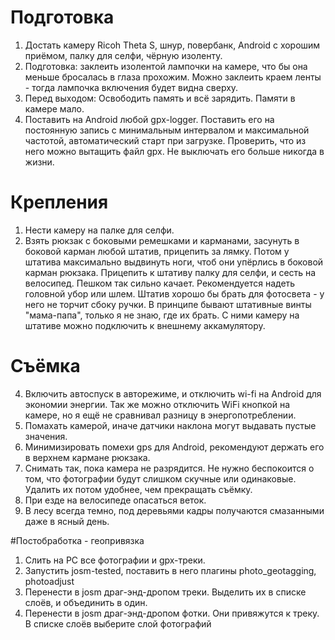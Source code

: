 # Подготовка

1. Достать камеру Ricoh Theta S, шнур, повербанк, Android c хорошим приёмом, палку для селфи, чёрную изоленту.
2. Подготовка: заклеить изолентой лампочки на камере, что бы она меньше бросалась в глаза прохожим. Можно заклеить краем ленты - тогда лампочка включения будет видна сверху.
3. Перед выходом: Освободить память и всё зарядить. Памяти в камере мало.
4. Поставить на Android любой gpx-logger. Поставить его на постоянную запись с минимальным интервалом и максимальной частотой, автоматический старт при загрузке. Проверить, что из него можно вытащить файл gpx. Не выключать его больше никогда в жизни.

# Крепления
1. Нести камеру на палке для селфи.
2. Взять рюкзак с боковыми ремешками и карманами, засунуть в боковой карман любой штатив, прицепить за лямку. Потом у штатива максимально выдвинуть ноги, чтоб они упёрлись в боковой карман рюкзака. Прицепить к штативу палку для селфи, и сесть на велосипед. Пешком так сильно качает.
Рекомендуется надеть головной убор или шлем.
Штатив хорошо бы брать для фотосвета - у него не торчит сбоку ручки.
В принципе бывают штативные винты "мама-папа", только я не знаю, где их брать. С ними камеру на штативе можно подключить к внешнему аккамулятору.

# Съёмка
4. Включить автоспуск в авторежиме, и отключить wi-fi на Android для экономии энергии. Так же можно отключить WiFi кнопкой на камере, но я ещё не сравнивал разницу в энергопотреблении. 
5. Помахать камерой, иначе датчики наклона могут выдавать пустые значения.
5. Минимизировать помехи gps для Android, рекомендуют держать его в верхнем кармане рюкзака.
5. Снимать так, пока камера не разрядится. Не нужно беспокоится о том, что фотографии будут слишком скучные или одинаковые. Удалить их потом удобнее, чем прекращать съёмку.
6. При езде на велосипеде опасаться веток.
7. В лесу всегда темно, под деревьями кадры получаются смазанными даже в ясный день.

#Постобработка - геопривязка
1. Слить на PC все фотографии и gpx-треки. 
2. Запустить josm-tested, поставить в него плагины photo_geotagging, photoadjust
3. Перенести в josm драг-энд-дропом треки. Выделить их в списке слоёв, и объединить в один.
4. Перенести в josm драг-энд-дропом фотки. Они привяжутся к треку. В списке слоёв выберите слой фотографий
